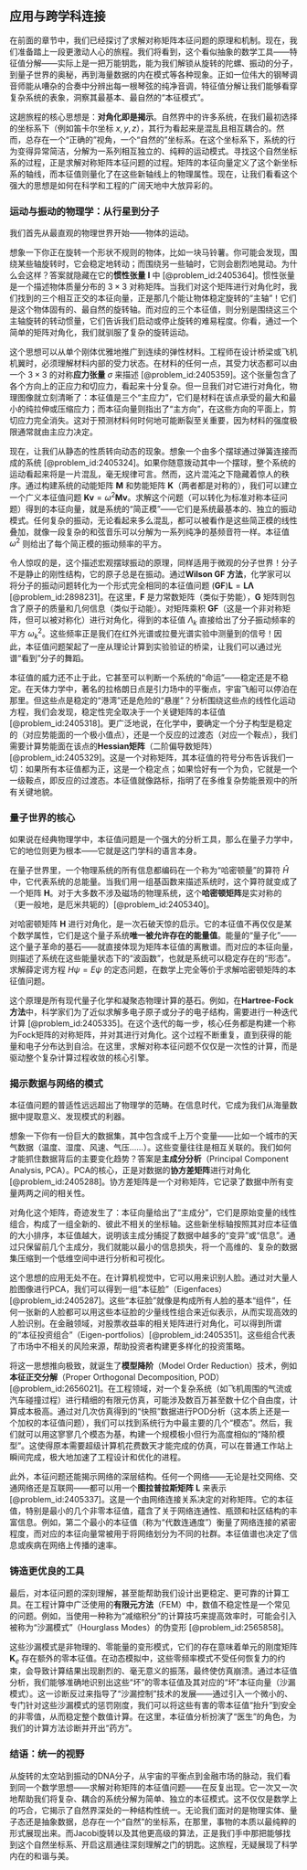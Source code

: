 ## 应用与跨学科连接

在前面的章节中，我们已经探讨了求解对称矩阵本征问题的原理和机制。现在，我们准备踏上一段更激动人心的旅程。我们将看到，这个看似抽象的数学工具——特征值分解——实际上是一把万能钥匙，能为我们解锁从旋转的陀螺、振动的分子，到量子世界的奥秘，再到海量数据的内在模式等各种现象。正如一位伟大的钢琴调音师能从嘈杂的合奏中分辨出每一根琴弦的纯净音调，特征值分解让我们能够看穿复杂系统的表象，洞察其最基本、最自然的“本征模式”。

这趟旅程的核心思想是：**对角化即是揭示**。自然界中的许多系统，在我们最初选择的坐标系下（例如笛卡尔坐标 $x, y, z$），其行为看起来是混乱且相互耦合的。然而，总存在一个“正确的”视角，一个“自然的”坐标系。在这个坐标系下，系统的行为变得异常简洁，分解为一系列相互独立的、纯粹的运动模式。寻找这个自然坐标系的过程，正是求解对称矩阵本征问题的过程。矩阵的本征向量定义了这个新坐标系的轴线，而本征值则量化了在这些新轴线上的物理属性。现在，让我们看看这个强大的思想是如何在科学和工程的广阔天地中大放异彩的。

### 运动与振动的物理学：从行星到分子

我们首先从最直观的物理世界开始——物体的运动。

想象一下你正在旋转一个形状不规则的物体，比如一块马铃薯。你可能会发现，围绕某些轴旋转时，它会稳定地转动；而围绕另一些轴时，它则会剧烈地晃动。为什么会这样？答案就隐藏在它的**惯性张量** $\mathbf{I}$ 中 [@problem_id:2405364]。惯性张量是一个描述物体质量分布的 $3 \times 3$ 对称矩阵。当我们对这个矩阵进行对角化时，我们找到的三个相互正交的本征向量，正是那几个能让物体稳定旋转的“主轴”！它们是这个物体固有的、最自然的旋转轴。而对应的三个本征值，则分别是围绕这三个主轴旋转的转动惯量，它们告诉我们启动或停止旋转的难易程度。你看，通过一个简单的矩阵对角化，我们就驯服了复杂的旋转运动。

这个思想可以从单个刚体优雅地推广到连续的弹性材料。工程师在设计桥梁或飞机机翼时，必须理解材料内部的受力状态。在材料的任何一点，其受力状态都可以由一个 $3 \times 3$ 的对称**应力张量** $\sigma$ 来描述 [@problem_id:2405359]。这个张量包含了各个方向上的正应力和切应力，看起来十分复杂。但一旦我们对它进行对角化，物理图像就立刻清晰了：本征值是三个“主应力”，它们是材料在该点承受的最大和最小的纯拉伸或压缩应力；而本征向量则指出了“主方向”，在这些方向的平面上，剪切应力完全消失。这对于预测材料何时何地可能断裂至关重要，因为材料的强度极限通常就由主应力决定。

现在，让我们从静态的性质转向动态的现象。想象一个由多个摆球通过弹簧连接而成的系统 [@problem_id:2405324]。如果你随意拨动其中一个摆球，整个系统的运动看起来将是一片混乱，毫无规律可言。然而，这片混沌之下隐藏着惊人的秩序。通过构建系统的动能矩阵 $\mathbf{M}$ 和势能矩阵 $\mathbf{K}$（两者都是对称的），我们可以建立一个广义本征值问题 $\mathbf{K}\mathbf{v} = \omega^2 \mathbf{M}\mathbf{v}$。求解这个问题（可以转化为标准对称本征问题）得到的本征向量，就是系统的“简正模”——它们是系统最基本的、独立的振动模式。任何复杂的振动，无论看起来多么混乱，都可以被看作是这些简正模的线性叠加，就像一段复杂的和弦音乐可以分解为一系列纯净的基频音符一样。本征值 $\omega^2$ 则给出了每个简正模的振动频率的平方。

令人惊叹的是，这个描述宏观摆球振动的原理，同样适用于微观的分子世界！分子不是静止的刚性结构，它的原子总是在振动。通过**Wilson GF 方法**，化学家可以将分子的振动问题转化为一个形式完全相同的本征值问题 $(\mathbf{GF}) \mathbf{L}=\mathbf{L}\mathbf{\Lambda}$ [@problem_id:2898231]。在这里，$\mathbf{F}$ 是力常数矩阵（类似于势能），$\mathbf{G}$ 矩阵则包含了原子的质量和几何信息（类似于动能）。对矩阵乘积 $\mathbf{GF}$（这是一个非对称矩阵，但可以被对称化）进行对角化，得到的本征值 $\Lambda_k$ 直接给出了分子振动频率的平方 $\omega_k^2$。这些频率正是我们在红外光谱或拉曼光谱实验中测量到的信号！因此，本征值问题架起了一座从理论计算到实验验证的桥梁，让我们可以通过光谱“看到”分子的舞蹈。

本征值的威力还不止于此，它甚至可以判断一个系统的“命运”——稳定还是不稳定。在天体力学中，著名的拉格朗日点是引力场中的平衡点，宇宙飞船可以停泊在那里。但这些点是稳定的“港湾”还是危险的“悬崖”？分析围绕这些点的线性化运动方程，我们会发现，稳定性完全取决于一个关键矩阵的本征值 [@problem_id:2405318]。更广泛地说，在化学中，要确定一个分子构型是稳定的（对应势能面的一个极小值点），还是一个反应的过渡态（对应一个鞍点），我们需要计算势能面在该点的**Hessian矩阵**（二阶偏导数矩阵）[@problem_id:2405329]。这是一个对称矩阵，其本征值的符号分布告诉我们一切：如果所有本征值都为正，这是一个稳定点；如果恰好有一个为负，它就是一个一级鞍点，即反应的过渡态。本征值就像路标，指明了在多维复杂势能景观中的所有关键地貌。

### 量子世界的核心

如果说在经典物理学中，本征值问题是一个强大的分析工具，那么在量子力学中，它的地位则更为根本——它就是这门学科的语言本身。

在量子世界里，一个物理系统的所有信息都编码在一个称为“哈密顿量”的算符 $\hat{H}$ 中，它代表系统的总能量。当我们用一组基函数来描述系统时，这个算符就变成了一个矩阵 $\mathbf{H}$。对于大多数不涉及磁场的物理系统，这个**哈密顿矩阵**是实对称的（更一般地，是厄米共轭的）[@problem_id:2405340]。

对哈密顿矩阵 $\mathbf{H}$ 进行对角化，是一次石破天惊的启示。它的本征值不再仅仅是某个数学属性，它们是这个量子系统**唯一被允许存在的能量值**。能量的“量子化”——这个量子革命的基石——就直接体现为矩阵本征值的离散谱。而对应的本征向量，则描述了系统在这些能量状态下的“波函数”，也就是系统可以稳定存在的“形态”。求解薛定谔方程 $H\psi = E\psi$ 的定态问题，在数学上完全等价于求解哈密顿矩阵的本征值问题。

这个原理是所有现代量子化学和凝聚态物理计算的基石。例如，在**Hartree-Fock方法**中，科学家们为了近似求解多电子原子或分子的电子结构，需要进行一种迭代计算 [@problem_id:2405335]。在这个迭代的每一步，核心任务都是构建一个称为Fock矩阵的对称矩阵，并对其进行对角化。这个过程不断重复，直到获得的能量和电子分布达到自洽。在这里，求解对称本征问题不仅仅是一次性的计算，而是驱动整个复杂计算过程收敛的核心引擎。

### 揭示数据与网络的模式

本征值问题的普适性远远超出了物理学的范畴。在信息时代，它成为我们从海量数据中提取意义、发现模式的利器。

想象一下你有一份巨大的数据集，其中包含成千上万个变量——比如一个城市的天气数据（温度、湿度、风速、气压……）。这些变量往往是相互关联的。我们如何才能抓住数据背后的主要变化趋势？答案是**主成分分析**（Principal Component Analysis, PCA）。PCA的核心，正是对数据的**协方差矩阵**进行对角化 [@problem_id:2405288]。协方差矩阵是一个对称矩阵，它记录了数据中所有变量两两之间的相关性。

对角化这个矩阵，奇迹发生了：本征向量给出了“主成分”，它们是原始变量的线性组合，构成了一组全新的、彼此不相关的坐标轴。这些新坐标轴按照其对应本征值的大小排序，本征值越大，说明该主成分捕捉了数据中越多的“变异”或“信息”。通过只保留前几个主成分，我们就能以最小的信息损失，将一个高维的、复杂的数据集压缩到一个低维空间中进行分析和可视化。

这个思想的应用无处不在。在计算机视觉中，它可以用来识别人脸。通过对大量人脸图像进行PCA，我们可以得到一组“本征脸”（Eigenfaces）[@problem_id:2405287]。这些“本征脸”就像是构成所有人脸的基本“组件”，任何一张新的人脸都可以用这些本征脸的少量线性组合来近似表示，从而实现高效的人脸识别。在金融领域，对股票收益率的相关矩阵进行对角化，可以得到所谓的“本征投资组合”（Eigen-portfolios）[@problem_id:2405351]。这些组合代表了市场中不相关的风险来源，帮助投资者构建更多样化的投资策略。

将这一思想推向极致，就诞生了**模型降阶**（Model Order Reduction）技术，例如**本征正交分解**（Proper Orthogonal Decomposition, POD）[@problem_id:2656021]。在工程领域，对一个复杂系统（如飞机周围的气流或汽车碰撞过程）进行精细的有限元仿真，可能涉及数百万甚至数十亿个自由度，计算成本极高。通过对几次仿真得到的“快照”数据进行POD分析（这本质上还是一个加权的本征值问题），我们可以找到系统行为中最主要的几个“模态”。然后，我们就可以用这寥寥几个模态为基，构建一个规模极小但行为高度相似的“降阶模型”。这使得原本需要超级计算机花费数天才能完成的仿真，可以在普通工作站上瞬间完成，极大地加速了工程设计和优化的进程。

此外，本征问题还能揭示网络的深层结构。任何一个网络——无论是社交网络、交通网络还是互联网——都可以用一个**图拉普拉斯矩阵** $\mathbf{L}$ 来表示 [@problem_id:2405337]。这是一个由网络连接关系决定的对称矩阵。它的本征值，特别是最小的几个非零本征值，蕴含了关于网络连通性、瓶颈和社区结构的丰富信息。例如，第二个最小的本征值（称为“代数连通度”）衡量了网络连接的紧密程度，而对应的本征向量常被用于将网络划分为不同的社群。本征值谱也决定了信息或疾病在网络上传播的速率。

### 铸造更优良的工具

最后，对本征问题的深刻理解，甚至能帮助我们设计出更稳定、更可靠的计算工具。在工程计算中广泛使用的**有限元方法**（FEM）中，数值不稳定性是一个常见的问题。例如，当使用一种称为“减缩积分”的计算技巧来提高效率时，可能会引入被称为“沙漏模式”（Hourglass Modes）的伪变形 [@problem_id:2565858]。

这些沙漏模式是非物理的、零能量的变形模式，它们的存在意味着单元的刚度矩阵 $\mathbf{K}_e$ 存在额外的零本征值。在动态模拟中，这些零频率模式不受任何恢复力的约束，会导致计算结果出现剧烈的、毫无意义的振荡，最终使仿真崩溃。通过本征值分析，我们能够准确地识别出这些“坏”的零本征值及其对应的“坏”本征向量（沙漏模式）。这一诊断反过来指导了“沙漏控制”技术的发展——通过引入一个微小的、专门针对这些沙漏模式的惩罚刚度，我们可以将这些有害的零本征值“抬升”到安全的非零值，从而稳定整个数值计算。在这里，本征值分析扮演了“医生”的角色，为我们的计算方法诊断并开出“药方”。

### 结语：统一的视野

从旋转的太空站到振动的DNA分子，从宇宙的平衡点到金融市场的脉动，我们看到同一个数学思想——求解对称矩阵的本征值问题——在反复出现。它一次又一次地帮助我们将复杂、耦合的系统分解为简单、独立的本征模式。这不仅仅是数学上的巧合，它揭示了自然界深处的一种结构性统一。无论我们面对的是物理实体、量子态还是抽象数据，总存在一个“自然”的坐标系，在那里，事物的本质以最纯粹的形式展现出来。而Jacobi旋转以及其他更高级的算法，正是我们手中那把能够找到这个自然坐标系、开启这扇通往深刻理解之门的钥匙。这旅程，无疑展现了科学内在的和谐与美。